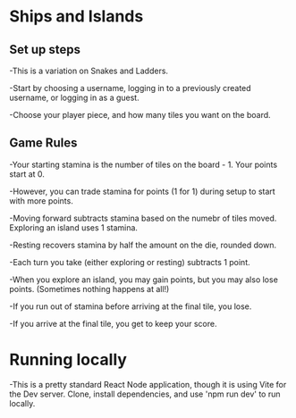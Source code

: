 # Ships and Islands

## Set up steps

-This is a variation on Snakes and Ladders.

-Start by choosing a username, logging in to a previously created username, or logging in as a guest.

-Choose your player piece, and how many tiles you want on the board.

## Game Rules

-Your starting stamina is the number of tiles on the board - 1. Your points start at 0. 

-However, you can trade stamina for points (1 for 1) during setup to start with more points.

-Moving forward subtracts stamina based on the numebr of tiles moved. Exploring an island uses 1 stamina.

-Resting recovers stamina by half the amount on the die, rounded down.

-Each turn you take (either exploring or resting) subtracts 1 point.

-When you explore an island, you may gain points, but you may also lose points. (Sometimes nothing happens at all!)

-If you run out of stamina before arriving at the final tile, you lose.

-If you arrive at the final tile, you get to keep your score.

# Running locally

-This is a pretty standard React Node application, though it is using Vite for the Dev server. Clone, install dependencies, and use 'npm run dev' to run locally.